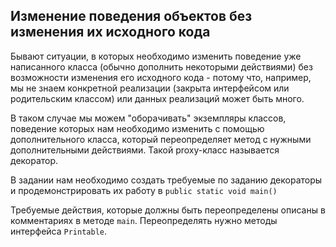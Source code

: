 ## Изменение поведения объектов без изменения их исходного кода

Бывают ситуации, в которых необходимо изменить поведение уже написанного
класса (обычно дополнить некоторыми действиями) без возможности изменения его
исходного кода - потому что, например, мы не знаем конкретной реализации
(закрыта интерфейсом или родительским классом) или данных реализаций может быть много.

В таком случае мы можем "оборачивать" экземпляры классов, поведение
которых нам необходимо изменить с помощью дополнительного класса,
который переопределяет метод с нужными дополнительными действиями.
Такой proxy-класс называется декоратор.

В задании нам необходимо создать требуемые по заданию декораторы и продемонстрировать
их работу в
``public static void main()``

Требуемые действия, которые должны быть переопределены описаны в комментариях в методе ``main``.
Переопределять нужно методы интерфейса ``Printable``.